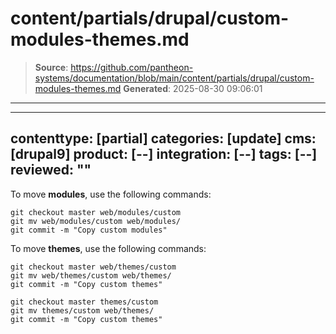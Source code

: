# content/partials/drupal/custom-modules-themes.md

> **Source**: https://github.com/pantheon-systems/documentation/blob/main/content/partials/drupal/custom-modules-themes.md
> **Generated**: 2025-08-30 09:06:01

---

---
contenttype: [partial]
categories: [update]
cms: [drupal9]
product: [--]
integration: [--]
tags: [--]
reviewed: ""
---

To move **modules**, use the following commands:

<TabList>

<Tab title="With Nested Docroot" id="code-docroot" active={true}>

```bash{promptUser:user}
git checkout master web/modules/custom
git mv web/modules/custom web/modules/
git commit -m "Copy custom modules"
```

</Tab>

<Tab title="Without Nested Docroot" id="code-nodocroot">

<Partial file="drupal/custom-modules-themes-no-docroot.md" />

</Tab>

</TabList>

To move **themes**, use the following commands:

<TabList>

<Tab title="With Nested Docroot" id="code-docroot" active={true}>

```bash{promptUser:user}
git checkout master web/themes/custom
git mv web/themes/custom web/themes/
git commit -m "Copy custom themes"
```

</Tab>

<Tab title="Without Nested Docroot" id="code-nodocroot">

```bash{promptUser:user}
git checkout master themes/custom
git mv themes/custom web/themes/
git commit -m "Copy custom themes"
```

</Tab>

</TabList>
